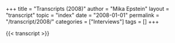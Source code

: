 +++
title = "Transcripts (2008)"
author = "Mika Epstein"
layout = "transcript"
topic = "index"
date = "2008-01-01"
permalink = "/transcript/2008/"
categories = ["Interviews"]
tags = []
+++

{{< transcript >}}